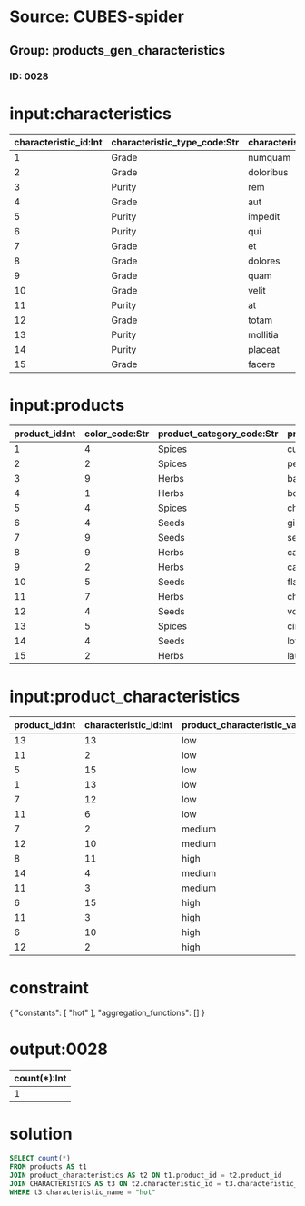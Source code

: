 # Source: CUBES-spider
## Group: products_gen_characteristics
### ID: 0028

# input:characteristics

| characteristic_id:Int | characteristic_type_code:Str | characteristic_data_type:Str | characteristic_name:Str | other_characteristic_details:Str |
|---|---|---|---|---|
| 1 | Grade | numquam | slow | nan |
| 2 | Grade | doloribus | fast | nan |
| 3 | Purity | rem | warm | nan |
| 4 | Grade | aut | hot | nan |
| 5 | Purity | impedit | hot | nan |
| 6 | Purity | qui | warm | nan |
| 7 | Grade | et | cool | nan |
| 8 | Grade | dolores | cool | nan |
| 9 | Grade | quam | cool | nan |
| 10 | Grade | velit | fast | nan |
| 11 | Purity | at | fast | nan |
| 12 | Grade | totam | error | nan |
| 13 | Purity | mollitia | slow | nan |
| 14 | Purity | placeat | slow | nan |
| 15 | Grade | facere | slow | nan |

# input:products

| product_id:Int | color_code:Str | product_category_code:Str | product_name:Str | typical_buying_price:Str | typical_selling_price:Str | product_description:Str | other_product_details:Str |
|---|---|---|---|---|---|---|---|
| 1 | 4 | Spices | cumin | nan | 2878.3 | et | nan |
| 2 | 2 | Spices | peper | 352447.2874677 | 1892070.2803543 | rerum | nan |
| 3 | 9 | Herbs | basil | 503.8431967 | 0.1859512 | officia | nan |
| 4 | 1 | Herbs | borage | nan | 10377614.847385 | blanditiis | nan |
| 5 | 4 | Spices | chili | nan | 39446.0 | eius | nan |
| 6 | 4 | Seeds | ginger | 5.578 | 52735.6101 | doloribus | nan |
| 7 | 9 | Seeds | sesame | 1284268.0659 | 68205825.7 | et | nan |
| 8 | 9 | Herbs | caraway | 24493.0 | nan | nulla | nan |
| 9 | 2 | Herbs | catnip | 12008702.623 | 21577.891642 | vel | nan |
| 10 | 5 | Seeds | flax | 339404395.7 | 59622629.74 | et | nan |
| 11 | 7 | Herbs | chervil | nan | nan | minus | nan |
| 12 | 4 | Seeds | voluptatem | 162.0 | 149.0 | officia | nan |
| 13 | 5 | Spices | cinnam | 1686539.4 | 17595111.4 | nisi | nan |
| 14 | 4 | Seeds | lotus | 43221310.465574 | 63589.4054376 | exercitationem | nan |
| 15 | 2 | Herbs | laurel | nan | 57857.0 | ut | nan |

# input:product_characteristics

| product_id:Int | characteristic_id:Int | product_characteristic_value:Str |
|---|---|---|
| 13 | 13 | low |
| 11 | 2 | low |
| 5 | 15 | low |
| 1 | 13 | low |
| 7 | 12 | low |
| 11 | 6 | low |
| 7 | 2 | medium |
| 12 | 10 | medium |
| 8 | 11 | high |
| 14 | 4 | medium |
| 11 | 3 | medium |
| 6 | 15 | high |
| 11 | 3 | high |
| 6 | 10 | high |
| 12 | 2 | high |

# constraint

{
  "constants": [
    "hot"
  ],
  "aggregation_functions": []
}

# output:0028

| count(*):Int |
|---|
| 1 |

# solution

```sql
SELECT count(*)
FROM products AS t1
JOIN product_characteristics AS t2 ON t1.product_id = t2.product_id
JOIN CHARACTERISTICS AS t3 ON t2.characteristic_id = t3.characteristic_id
WHERE t3.characteristic_name = "hot"
```
